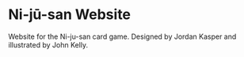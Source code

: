 # Ni-jū-san Website

Website for the Ni-ju-san card game. Designed by Jordan Kasper and illustrated by John Kelly.
